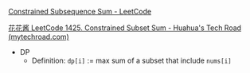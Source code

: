 [Constrained Subsequence Sum - LeetCode](https://leetcode.com/problems/constrained-subsequence-sum/description/)

[花花酱 LeetCode 1425. Constrained Subset Sum - Huahua's Tech Road (mytechroad.com)](https://zxi.mytechroad.com/blog/dynamic-programming/leetcode-1425-constrained-subset-sum/)

- DP
	- Definition: `dp[i]` := max sum of a subset that include `nums[i]`